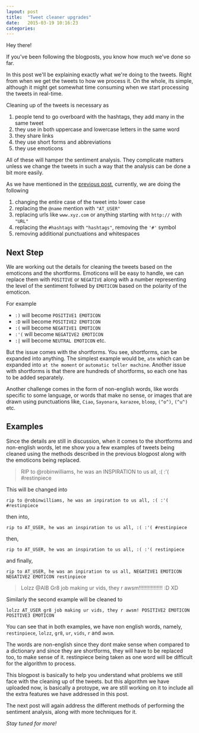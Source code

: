 ```yaml
---
layout: post
title:  "Tweet cleaner upgrades"
date:   2015-03-19 10:16:23
categories:
---
```


Hey there!

If you've been following the blogposts, you know how much we've done so far.

In this post we'll be explaining exactly what we're doing to the tweets.
Right from when we get the tweets to how we process it.
On the whole, its simple, although it might get somewhat time consuming when we start processing the tweets in real-time.

Cleaning up of the tweets is necessary as

1. people tend to go overboard with the hashtags, they add many in the same tweet
2. they use in both uppercase and lowercase letters in the same word
3. they share links
4. they use short forms and abbreviations
5. they use emoticons

All of these will hamper the sentiment analysis.
They complicate matters unless we change the tweets in such a way that the analysis can be done a bit more easily.

As we have mentioned in the [previous post](/2015/03/13/the-progress-so-far.html), currently, we are doing the following

1. changing the entire case of the tweet into lower case
2. replacing the `@name` mention with `"AT_USER"`
3. replacing urls like `www.xyz.com` or anything starting with `http://` with `"URL"`
4. replacing the `#hashtags` with `"hashtags"`, removing the `'#'` symbol
5. removing additional punctuations and whitespaces

## Next Step

We are working out the details for cleaning the tweets based on the emoticons and the shortforms.
Emoticons will be easy to handle, we can replace them with `POSITIVE` or `NEGATIVE` along with a number representing the level of the sentiment follwed by `EMOTICON` based on the polarity of the emoticon.

For example

- `:)` will become `POSITIVE1 EMOTICON`
- `:D` will become `POSITIVE2 EMOTICON`
- `:(` will become `NEGATIVE1 EMOTICON`
- `:'(` will become `NEGATIVE2 EMOTICON`
- `:|` will become `NEUTRAL EMOTICON` etc.

But the issue comes with the shortforms.
You see, shortforms, can be expanded into anything.
The simplest example would be, `atm` which can be expanded into `at the moment` or `automatic teller machine`.
Another issue with shortforms is that there are hundreds of shortforms, so each one has to be added separately. 

Another challenge comes in the form of non-english words, like words specific to some language, or words that make no sense, or images that are drawn using punctuations like, `Ciao`, `Sayonara`, `karazee`, `bloop`, `(^o^)`, `(^u^)` etc.

## Examples

Since the details are still in discussion, when it comes to the shortforms and non-english words, let me show you a few examples of tweets being cleaned using the methods described in the previous blogpost along with the emoticons being replaced.

> RIP to @robinwilliams, he was an INSPIRATION to us all, :(  :'( #restinpiece

This will be changed into

	rip to @robinwilliams, he was an inpiration to us all, :( :'( #restinpiece

then into,

	rip to AT_USER, he was an inspiration to us all, :( :'( #restinpiece

then,

	rip to AT_USER, he was an inspiration to us all, :( :'( restinpiece

and finally,

	rip to AT_USER, he was an inpiration to us all, NEGATIVE1 EMOTICON NEGATIVE2 EMOTICON restinpiece

> Lolzz @AIB Gr8 job making ur vids, they r awsm!!!!!!!!!!!!!!!! :D XD

Similarly the second example will be cleaned to
	
	lolzz AT_USER gr8 job making ur vids, they r awsm! POSITIVE2 EMOTICON POSITIVE3 EMOTICON

You can see that in both examples, we have non english words, namely, `restinpiece`, `lolzz`, `gr8`, `ur`, `vids`, `r` and `awsm`.

The words are non-english since they dont make sense when compared to a dictionary and since they are shortforms, they will have to be replaced too, to make sense of it.
restinpiece being taken as one word will be difficult for the algorithm to process.

This blogpost is basically to help you understand what problems we still face with the cleaning up of the tweets. but this algorithm we have uploaded now, is basically a protoype, we are still working on it to include all the extra features we have addressed in this post.

The next post will again address the different methods of performing the sentiment analysis, along with more techniques for it.

*Stay tuned for more!*
